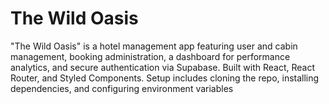 # The Wild Oasis
"The Wild Oasis" is a hotel management app featuring user and cabin management, booking administration, a dashboard for performance analytics, and secure authentication via Supabase. Built with React, React Router, and Styled Components. Setup includes cloning the repo, installing dependencies, and configuring environment variables
